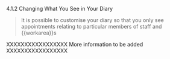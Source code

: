 4.1.2 Changing What You See in Your Diary

> It is possible to customise your diary so that you only see appointments relating to particular members of staff and {{workarea}}s

XXXXXXXXXXXXXXXXX More information to be added XXXXXXXXXXXXXXXXX
